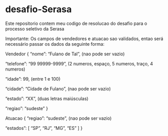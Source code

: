 # desafio-Serasa

Este repositorio contem meu codigo de resolucao do desafio para o processo seletivo da Serasa

Importante: Os campos de vendedores e atuacao sao validados, entao será necessário passar os dados da seguinte forma:

Vendedor
{
“nome”: “Fulano de Tal”, (nao pode ser vazio)

“telefone”: “99 99999-9999”, (2 numeros, espaço, 5 numeros, traço, 4 numeros)

“idade”: 99, (entre 1 e 100)

“cidade”: “Cidade de Fulano”, (nao pode ser vazio)

“estado”: “XX”,   (duas letras maiúsculas)

“regiao”: “sudeste”
}


Atuacao
{
“regiao”: “sudeste”, (nao pode ser vazio)

“estados”: [
“SP”,
“RJ”,
“MG”,
“ES”
]
}

